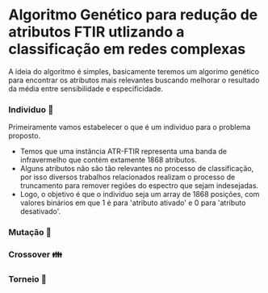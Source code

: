 # Algoritmo Genético para redução de atributos FTIR utlizando a classificação em redes complexas
A ideia do algoritmo é simples, basicamente teremos um algorimo genético para encontrar os atributos mais relevantes buscando melhorar o resultado da média entre sensibilidade e especificidade.
### Individuo 🧬
Primeiramente vamos estabelecer o que é um individuo para o problema proposto.
- Temos que uma instância ATR-FTIR representa uma banda de infravermelho que contém extamente 1868 atributos.
- Alguns atributos não são tão relevantes no processo de classificação, por isso diversos trabalhos relacionados realizam o processo de truncamento para remover regiões do espectro que sejam indesejadas.
- Logo, o objetivo é que o individuo seja um array de 1868 posições, com valores binários em que 1 é para 'atributo ativado' e 0 para 'atributo desativado'.

### Mutação 💉

### Crossover 👪

### Torneio 🎌
